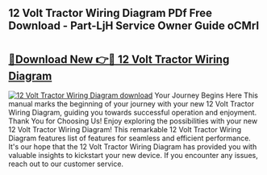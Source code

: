 ## 12 Volt Tractor Wiring Diagram PDf Free Download - Part-LjH Service Owner Guide oCMrI

# <h2><a href="http://dfsu9bz.blite.top/?on=12+Volt+Tractor+Wiring+Diagram">🔗Download New 👉🔴 12 Volt Tractor Wiring Diagram</a></h2>

[![12 Volt Tractor Wiring Diagram download](https://i.imgur.com/lujVjoI.png)](http://dfsu9bz.blite.top/?on=12+Volt+Tractor+Wiring+Diagram)
Your Journey Begins Here This manual marks the beginning of your journey with your new 12 Volt Tractor Wiring Diagram, guiding you towards successful operation and enjoyment. Thank You for Choosing Us! Enjoy exploring the possibilities with your new 12 Volt Tractor Wiring Diagram! This remarkable 12 Volt Tractor Wiring Diagram features list of features for seamless and efficient performance. It's our hope that the 12 Volt Tractor Wiring Diagram has provided you with valuable insights to kickstart your new device. If you encounter any issues, reach out to our customer service.
